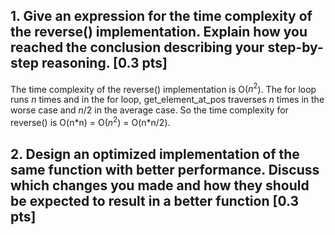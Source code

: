 ## 1. Give an expression for the time complexity of the reverse() implementation. Explain how you reached the conclusion describing your step-by-step reasoning. [0.3 pts]

The time complexity of the reverse() implementation is O($n^2$). The for loop runs $n$ times and in the for loop, get_element_at_pos traverses $n$ times in the worse case and $n/2$ in the average case. So the time complexity for reverse() is O(n\*n) = O($n^2$) = O(n\*n/2).

## 2. Design an optimized implementation of the same function with better performance. Discuss which changes you made and how they should be expected to result in a better function [0.3 pts]


